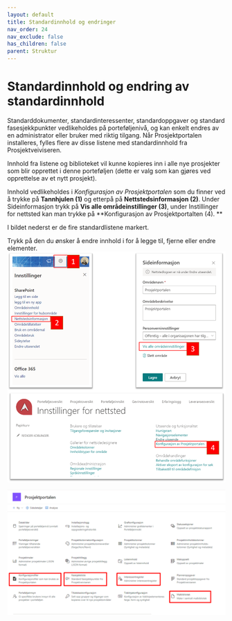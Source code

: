 ```yaml
---
layout: default
title: Standardinnhold og endringer
nav_order: 24
nav_exclude: false
has_children: false
parent: Struktur
---
```


# Standardinnhold og endring av standardinnhold

Standarddokumenter, standardinteressenter, standardoppgaver og standard fasesjekkpunkter vedlikeholdes på porteføljenivå, og kan enkelt endres av en administrator eller bruker med riktig tilgang. Når Prosjektportalen installeres, fylles flere av disse listene med standardinnhold fra Prosjektveiviseren.

Innhold fra listene og biblioteket vil kunne kopieres inn i alle nye prosjekter som blir opprettet i denne porteføljen (dette er valg som kan gjøres ved opprettelse av et nytt prosjekt).

Innhold vedlikeholdes i *Konfigurasjon av Prosjektportalen* som du finner ved å trykke på **Tannhjulen (1)** og etterpå på **Nettstedsinformasjon (2)**. Under Sideinformasjon trykk på **Vis alle områdeinstillinger (3)**, under Instillinger for nettsted kan man trykke på **Konfigurasjon av Prosjektportalten (4). **

I bildet nederst er de fire standardlistene markert.

Trykk på den du ønsker å endre innhold i for å legge til, fjerne eller endre elementer.
![](./media/konfigurasjon.png)

![](./media/KonfigProsjektportalen.png)
